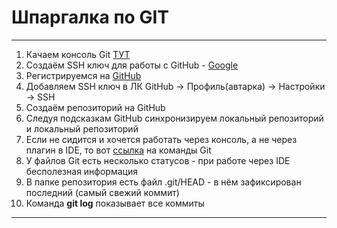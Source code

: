 # Шпаргалка по GIT
---  
1. Качаем консоль Git [ТУТ](https://git-scm.com/install/)
2. Создаём SSH ключ для работы с GitHub - [Google](https://www.google.com/search?q=%D0%BA%D0%B0%D0%BA+%D1%81%D0%BE%D0%B7%D0%B4%D0%B0%D1%82%D1%8C+ssh+%D0%BA%D0%BB%D1%8E%D1%87&rlz=1C1SQJL_ruRU1064RU1065&oq=rfr+cjplfnm+%D0%AB%D0%AB%D0%A0&gs_lcrp=EgZjaHJvbWUqCQgBEAAYDRiABDIGCAAQRRg5MgkIARAAGA0YgAQyCQgCEAAYDRiABDIJCAMQABgNGIAEMgkIBBAAGA0YgAQyCQgFEAAYDRiABDIJCAYQABgNGIAEMgkIBxAAGA0YgAQyCQgIEAAYDRiABDIICAkQABgWGB7SAQg0NTkxajBqN6gCALACAA&sourceid=chrome&ie=UTF-8)
3. Регистрируемся на [GitHub](github.com)
4. Добавляем SSH ключ в ЛК GitHub -> Профиль(автарка) -> Настройки -> SSH
5. Создаём репозиторий на GitHub
6. Следуя подсказкам GitHub синхронизируем локальный репозиторий и локальный репозиторий
7. Если не сидится и хочется работать через консоль, а не через плагин в IDE, то вот [ссылка](https://habr.com/ru/companies/ruvds/articles/599929/) на команды Git
8. У файлов Git есть несколько статусов - при работе через IDE бесполезная информация
9. В папке репозитория есть файл .git/HEAD - в нём зафиксирован последний (самый свежий коммит)
10. Команда **git log** показывает все коммиты
---